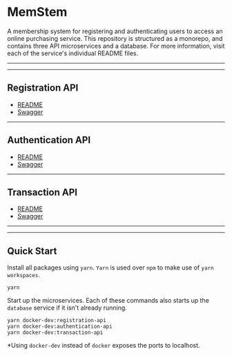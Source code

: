 # MemStem
A membership system for registering and authenticating users to access an online purchasing service. This repository is structured as a monorepo, and contains three API microservices and a database. For more information, visit each of the service's individual README files.

---
---

## Registration API
- [README](./packages/registration-api/README.md)
- [Swagger](./packages/registration-api/swagger.yml)

---

## Authentication API
- [README](./packages/authentication-api/README.md)
- [Swagger](./packages/authentication-api/swagger.yml)

---

## Transaction API
- [README](./packages/transaction-api/README.md)
- [Swagger](./packages/transaction-api/swagger.yml)

---
---

## Quick Start
Install all packages using `yarn`. `Yarn` is used over `npm` to make use of `yarn workspaces`.
```
yarn
```
Start up the microservices. Each of these commands also starts up the `database` service if it isn't already running.

```
yarn docker-dev:registration-api
yarn docker-dev:authentication-api
yarn docker-dev:transaction-api
```
*Using `docker-dev` instead of `docker` exposes the ports to localhost.
